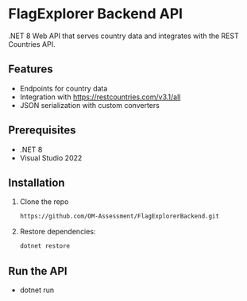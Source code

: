# FlagExplorer Backend API

.NET 8 Web API that serves country data and integrates with the REST Countries API.

## Features

- Endpoints for country data
- Integration with https://restcountries.com/v3.1/all
- JSON serialization with custom converters 


## Prerequisites

- .NET 8
- Visual Studio 2022

## Installation

1. Clone the repo
   ```sh
   https://github.com/OM-Assessment/FlagExplorerBackend.git
   ```
2. Restore dependencies:
   ```sh
   dotnet restore
   ```

## Run the API

- dotnet run


